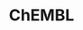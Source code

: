 ---
layout: default
bigquery: https://console.cloud.google.com/bigquery?p=patents-public-data&d=ebi_chembl&page=dataset
citation: '"The ChEMBL database in 2017." Anna Gaulton, Anne Hersey, Michał Nowotka,
  A Patrícia Bento, Jon Chambers, David Mendez, Prudence Mutowo, Francis Atkinson,
  Louisa J Bellis, Elena Cibrián-Uhalte, Mark Davies, Nathan Dedman, Anneli Karlsson,
  María Paula Magariños, John P Overington, George Papadatos, Ines Smit, Andrew R
  Leach Nucleic acids Research (2017) 45 (Database Issue), D945-D954'
contributors: European Bioinformatics Institute
cost: None
description: ChEMBL Data is a manually curated database of small molecules used in
  drug discovery, including information about existing patented drugs.
documentation: 'schema: https://www.ebi.ac.uk/chembl/db_schema


  '
last_edit: Mon, 04 Apr 2022 19:07:30 GMT
location: https://console.cloud.google.com/marketplace/product/google_patents_public_datasets/chembl
maintained_by: EMBL-EBI, an outstation of European Molecular Biology Laboratory
related_publications: '

  ChEMBL: towards direct deposition of bioassay data.


  Mendez D, Gaulton A, Bento AP, Chambers J, De Veij M, Félix E, Magariños MP, Mosquera
  JF, Mutowo P, Nowotka M, Gordillo-Marañón M, Hunter F, Junco L, Mugumbate G, Rodriguez-Lopez
  M, Atkinson F, Bosc N, Radoux CJ, Segura-Cabrera A, Hersey A, Leach AR.


  — Nucleic Acids Res. 2019; 47(D1):D930-D940. doi: 10.1093/nar/gky1075

  '
schema_fields: '[''record_id'', ''met_comment'', ''l4'', ''warnref_id'', ''cx_logp'',
  ''assay_desc'', ''title'', ''ddd_value'', ''l3'', ''le'', ''relationship_type'',
  ''subgroup'', ''mechanism_of_action'', ''description'', ''drug_product_flag'', ''normal_range_max'',
  ''level3'', ''component_synonym'', ''authors'', ''protclasssyn_id'', ''oral'', ''organism'',
  ''company'', ''withdrawn_year'', ''num_alerts'', ''targrel_id'', ''as_id'', ''published_units'',
  ''parenteral'', ''rgid'', ''published_relation'', ''innovator_company'', ''site_name'',
  ''mw_freebase'', ''upper_value'', ''natural_product'', ''stem'', ''predbind_id'',
  ''pubmed_id'', ''comments'', ''synonyms'', ''relationship_desc'', ''parent_molregno'',
  ''enzyme_name'', ''withdrawn_reason'', ''sequence'', ''psa'', ''usan_substem'',
  ''species_group_flag'', ''acd_most_bpka'', ''black_box_warning'', ''l1'', ''topical'',
  ''mc_target_type'', ''orig_description'', ''entity_id'', ''molregno'', ''result_flag'',
  ''formulation_id'', ''assay_organism'', ''mutation'', ''ref_url'', ''parent_type'',
  ''targcomp_id'', ''domain_id'', ''ddd_comment'', ''molfile'', ''l7'', ''stem_class'',
  ''curated_by'', ''res_stem_id'', ''efo_term'', ''product_id'', ''assay_subcellular_fraction'',
  ''assay_id'', ''assay_tissue'', ''compd_id'', ''domain_name'', ''selectivity_comment'',
  ''protein_class_id'', ''structure_type'', ''domain_description'', ''l8'', ''max_phase_for_ind'',
  ''updated_on'', ''prod_pat_id'', ''ref_id'', ''parameter_value'', ''qed_weighted'',
  ''availability_type'', ''domain_type'', ''previous_company'', ''molecular_species'',
  ''l6'', ''action_type'', ''level3_description'', ''patent_expire_date'', ''tissue_id'',
  ''patent_id'', ''potential_duplicate'', ''strength'', ''tid_fixed'', ''entity_type'',
  ''db_source'', ''cellosaurus_id'', ''withdrawn_country'', ''standard_value'', ''version'',
  ''usan_year'', ''assay_tax_id'', ''volume'', ''downgraded'', ''data_validity_comment'',
  ''cl_lincs_id'', ''site_residues'', ''acd_most_apka'', ''published_type'', ''last_active'',
  ''research_stem'', ''level2'', ''curation_comment'', ''metref_id'', ''aromatic_rings'',
  ''patent_use_code'', ''parent_go_id'', ''set_name'', ''compound_name'', ''class_level'',
  ''level5'', ''molecular_mechanism'', ''pchembl_value'', ''l5'', ''comp_go_id'',
  ''country'', ''activity_id'', ''mesh_id'', ''tbl'', ''alert_id'', ''chirality'',
  ''confidence_score'', ''tid'', ''assay_cell_type'', ''first_approval'', ''active_molregno'',
  ''aidx'', ''dosage_form'', ''indref_id'', ''dosed_ingredient'', ''stat'', ''aspect'',
  ''irac_class_id'', ''target_mapping'', ''homologue'', ''mec_id'', ''ap_id'', ''standard_inchi'',
  ''mw_monoisotopic'', ''job_id'', ''warning_description'', ''who_name'', ''hbd'',
  ''name'', ''src_description'', ''parent_id'', ''warning_country'', ''assay_strain'',
  ''atc_code'', ''active_ingredient'', ''hrac_code'', ''sitecomp_id'', ''major_class'',
  ''go_id'', ''level2_description'', ''src_short_name'', ''hrac_class_id'', ''mesh_heading'',
  ''path'', ''qudt_units'', ''max_phase'', ''src_id'', ''cx_most_bpka'', ''cpd_str_alert_id'',
  ''binding_site_comment'', ''standard_inchi_key'', ''acd_logp'', ''submission_date'',
  ''mc_target_accession'', ''bao_id'', ''oc_id'', ''clo_id'', ''compsyn_id'', ''source'',
  ''src_compound_id'', ''inorganic_flag'', ''cidx'', ''variant_id'', ''assay_source'',
  ''bei'', ''cell_ontology_id'', ''abstract'', ''component_type'', ''normal_range_min'',
  ''applicant_full_name'', ''first_page'', ''sequence_md5sum'', ''cell_id'', ''tax_id'',
  ''compound_key'', ''ingredient'', ''site_id'', ''relation'', ''ddd_admr'', ''syn_type'',
  ''num_lipinski_ro5_violations'', ''doc_id'', ''protein_class_desc'', ''target_type'',
  ''uo_units'', ''alert_set_id'', ''assay_param_id'', ''published_value'', ''component_id'',
  ''cell_source_organism'', ''nda_type'', ''related_tid'', ''toid'', ''first_in_class'',
  ''idx'', ''sei'', ''doc_type'', ''isoform'', ''activity_count'', ''hba_lipinski'',
  ''start_position'', ''warning_class'', ''warning_id'', ''met_conversion'', ''prediction_method'',
  ''withdrawn_class'', ''db_version'', ''withdrawn_flag'', ''cell_name'', ''ro3_pass'',
  ''drug_record_id'', ''confidence'', ''standard_relation'', ''ref_type'', ''short_name'',
  ''ass_cls_map_id'', ''therapeutic_flag'', ''full_molformula'', ''actsm_id'', ''pathway_id'',
  ''label'', ''value'', ''ddd_id'', ''cell_source_tissue'', ''assay_test_type'', ''source_domain_id'',
  ''chembl_id'', ''bao_endpoint'', ''efo_id'', ''alogp'', ''usan_stem_id'', ''warning_type'',
  ''issue'', ''frac_class_id'', ''substrate_record_id'', ''relationship'', ''hbd_lipinski'',
  ''activity_comment'', ''patent_no'', ''biocomp_id'', ''alert_name'', ''bto_id'',
  ''num_ro5_violations'', ''mc_target_name'', ''metabolite_record_id'', ''level1_description'',
  ''disease_efficacy'', ''ddd_units'', ''who_extra'', ''mol_frac_id'', ''smarts'',
  ''target_desc'', ''rtb'', ''bao_format'', ''units'', ''molsyn_id'', ''protein_class_synonym'',
  ''mecref_id'', ''route'', ''cx_most_apka'', ''enzyme_tid'', ''status'', ''drug_substance_flag'',
  ''direct_interaction'', ''ad_type'', ''std_act_id'', ''mol_atc_id'', ''log_id'',
  ''co_stem_id'', ''met_id'', ''mol_irac_id'', ''indication_class'', ''chebi_par_id'',
  ''assay_category'', ''mc_tax_id'', ''heavy_atoms'', ''src_assay_id'', ''standard_flag'',
  ''standard_units'', ''level4'', ''standard_upper_value'', ''drugind_id'', ''type'',
  ''creation_date'', ''updated_by'', ''parameter_type'', ''irac_code'', ''mc_organism'',
  ''cx_logd'', ''class_type'', ''accession'', ''year'', ''priority'', ''canonical_smiles'',
  ''polymer_flag'', ''l2'', ''helm_notation'', ''pref_name'', ''comp_class_id'', ''text_value'',
  ''publication_number'', ''assay_class_id'', ''standard_text_value'', ''molecule_type'',
  ''annotation'', ''trade_name'', ''assay_type'', ''approval_date'', ''cell_description'',
  ''frac_code'', ''last_page'', ''caloha_id'', ''hba'', ''full_mwt'', ''smid'', ''standard_type'',
  ''journal'', ''end_position'', ''prodrug'', ''acd_logd'', ''delist_flag'', ''cell_source_tax_id'',
  ''level4_description'', ''mechanism_comment'', ''uberon_id'', ''usan_stem'', ''level1'',
  ''definition'', ''ridx'', ''pathway_key'', ''lle'', ''doi'', ''warning_year'', ''mol_hrac_id'',
  ''usan_stem_definition'']'
shortname: chembl
tags:
- biotechnology
- health
- chemical
- bioinformatics
- medical
terms_of_use: CC BY-SA 3.0
title: ChEMBL
uuid: e232a192-965c-4ec9-904c-155b6dfe56c5
---